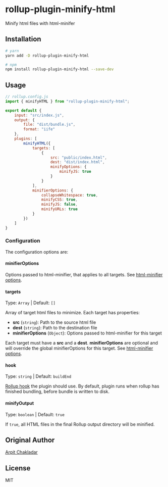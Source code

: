 # rollup-plugin-minify-html

Minify html files with html-minifer

## Installation

```bash
# yarn
yarn add -D rollup-plugin-minify-html

# npm
npm install rollup-plugin-minify-html --save-dev
```

## Usage

```js
// rollup.config.js
import { minifyHTML } from "rollup-plugin-minify-html";

export default {
	input: "src/index.js",
	output: {
		file: "dist/bundle.js",
		format: "iife"
	},
	plugins: [
		minifyHTML({
			targets: [
				{
					src: "public/index.html",
					dest: "dist/index.html",
					minifyOptions: {
						minifyJS: true
					}
				}
			],
			minifierOptions: {
				collapseWhitespace: true,
				minifyCSS: true,
				minifyJS: false,
				minifyURLs: true
			}
		})
	]
}
```

### Configuration

The configuration options are:

#### minifierOptions

Options passed to html-minifier, that applies to all targets. See [html-minifier options](https://github.com/kangax/html-minifier#options-quick-reference).

#### targets

Type: `Array` | Default: `[]`

Array of target html files to minimize. Each target has properties:

- **src** (`string`): Path to the source html file
- **dest** (`string`): Path to the destination file
- **minifierOptions** (`Object`): Options passed to html-minifier for this target

Each target must have a **src** and a **dest**. **minifierOptions** are optional and will override the global minifierOptions for this target. See [html-minifier options](https://github.com/kangax/html-minifier#options-quick-reference).

#### hook

Type: `string` | Default: `buildEnd`

[Rollup hook](https://rollupjs.org/guide/en/#hooks) the plugin should use. By default, plugin runs when rollup has finished bundling, before bundle is written to disk.

#### minifyOutput

Type: `boolean` | Default: `true`

If `true`, all HTML files in the final Rollup output directory will be minified.

## Original Author

[Arpit Chakladar](https://github.com/anaialar)

## License

MIT

